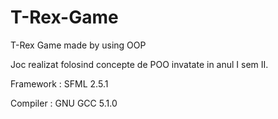 # T-Rex-Game
T-Rex Game made by using OOP

Joc realizat folosind concepte de POO invatate in anul I sem II.

Framework : SFML 2.5.1

Compiler : GNU GCC 5.1.0
